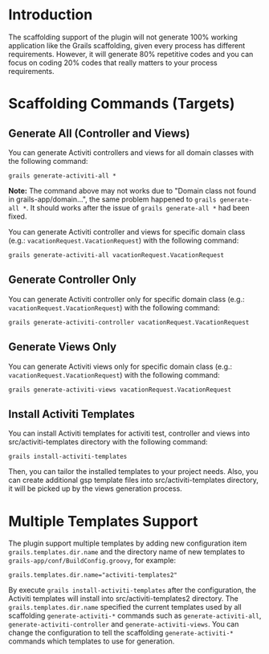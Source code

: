 # Introduction #

The scaffolding support of the plugin will not generate 100% working application like the Grails scaffolding, given every process has different requirements. However, it will generate 80% repetitive codes and you can focus on coding 20% codes that really matters to your process requirements.


# Scaffolding Commands (Targets) #
## Generate All (Controller and Views) ##
You can generate Activiti controllers and views for all domain classes with the following command:
```
grails generate-activiti-all *
```
**Note:** The command above may not works due to "Domain class not found in grails-app/domain...", the same problem happened to `grails generate-all *`. It should works after the issue of `grails generate-all *` had been fixed.

You can generate Activiti controller and views for specific domain class (e.g.: `vacationRequest.VacationRequest`) with the following command:
```
grails generate-activiti-all vacationRequest.VacationRequest
```

## Generate Controller Only ##
You can generate Activiti controller only for specific domain class (e.g.: `vacationRequest.VacationRequest`) with the following command:
```
grails generate-activiti-controller vacationRequest.VacationRequest
```

## Generate Views Only ##
You can generate Activiti views only for specific domain class (e.g.: `vacationRequest.VacationRequest`) with the following command:
```
grails generate-activiti-views vacationRequest.VacationRequest
```

## Install Activiti Templates ##
You can install Activiti templates for activiti test, controller and views into src/activiti-templates directory with the following command:
```
grails install-activiti-templates
```
Then, you can tailor the installed templates to your project needs. Also, you can create additional gsp template files into src/activiti-templates directory, it will be picked up by the views generation process.

# Multiple Templates Support #
The plugin support multiple templates by adding new configuration item `grails.templates.dir.name` and the directory name of new templates to `grails-app/conf/BuildConfig.groovy`, for example:
```
grails.templates.dir.name="activiti-templates2"
```
By execute `grails install-activiti-templates` after the configuration, the Activiti templates will install into src/activiti-templates2 directory. The `grails.templates.dir.name` specified the current templates used by all scaffolding `generate-activiti-*` commands such as `generate-activiti-all`, `generate-activiti-controller` and `generate-activiti-views`. You can change the configuration to tell the scaffolding `generate-activiti-*` commands which templates to use for generation.
